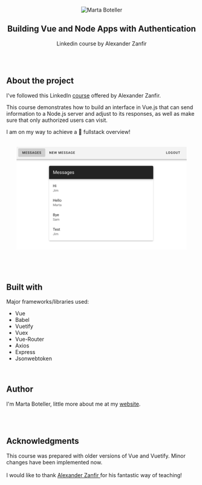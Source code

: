 <!-- PROJECT TITLE -->
<br />
<div align="center">
<img src="https://avatars.githubusercontent.com/u/43497073?s=400&u=76b8ae73d9487edc8c80e987e9067832446ab6d1&v=4" alt="Marta Boteller" width="80" height="80">
<h2 align="center">Building Vue and Node Apps with Authentication</h3>
<p align="center"> Linkedin course by Alexander Zanfir</p>
<br />
</div>
<br/>

## About the project

I've followed this LinkedIn <a href="https://www.linkedin.com/learning/building-vue-and-node-apps-with-authentication?contextUrn=urn%3Ali%3AlyndaLearningPath%3A5d94ce0a498e93731fbb8711">course</a> offered by Alexander Zanfir.

This course demonstrates how to build an interface in Vue.js that can send information to a Node.js server and adjust to its responses, as well as make sure that only authorized users can visit.

I am on my way to achieve a :rocket: fullstack overview!

<br/>

<img style="text-align:center;display:block;margin-left:auto;margin-right:auto;padding-bottom:40px" src="frontend/src/assets/ui.png" width="450" alt="project's view">

<br/>

## Built with

Major frameworks/libraries used:

- Vue
- Babel
- Vuetify
- Vuex
- Vue-Router
- Axios
- Express
- Jsonwebtoken

<br/>

## Author

I'm Marta Boteller, little more about me at my [website](https://martaboteller.com).

<br/> <br/>

## Acknowledgments

<p>This course was prepared with older versions of Vue and Vuetify. Minor changes have been implemented now.
<br/><br/>I would like to thank <a href="https://www.linkedin.com/learning/building-vue-and-node-apps-with-authentication?contextUrn=urn%3Ali%3AlyndaLearningPath%3A5d94ce0a498e93731fbb8711">Alexander Zanfir </a>for his fantastic way of teaching!

##
